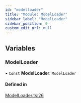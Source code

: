 ```yaml
---
id: "modelloader"
title: "Module: ModelLoader"
sidebar_label: "ModelLoader"
sidebar_position: 0
custom_edit_url: null
---
```


## Variables

### ModelLoader

• `Const` **ModelLoader**: `ModelLoader`

#### Defined in

[ModelLoader.ts:26](https://github.com/pytorch/live/blob/885e3bb/react-native-pytorch-core/src/ModelLoader.ts#L26)
